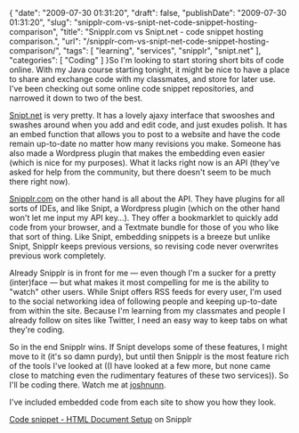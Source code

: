{
    "date": "2009-07-30 01:31:20",
    "draft": false,
    "publishDate": "2009-07-30 01:31:20",
    "slug": "snipplr-com-vs-snipt-net-code-snippet-hosting-comparison",
    "title": "Snipplr.com vs Snipt.net - code snippet hosting comparison.",
    "url": "\/snipplr-com-vs-snipt-net-code-snippet-hosting-comparison\/",
    "tags": [
        "learning",
        "services",
        "snipplr",
        "snipt.net"
    ],
    "categories": [
        "Coding"
    ]
}So I'm looking to start storing short bits of code online. With my Java
course starting tonight, it might be nice to have a place to share and
exchange code with my classmates, and store for later use. I've been
checking out some online code snippet repositories, and narrowed it down
to two of the best.

[Snipt.net](http://snipt.net) is very pretty. It has a lovely ajaxy
interface that swooshes and swashes around when you add and edit code,
and just exudes polish. It has an embed function that allows you to post
to a website and have the code remain up-to-date no matter how many
revisions you make. Someone has also made a Wordpress plugin that makes
the embedding even easier (which is nice for my purposes). What it lacks
right now is an API (they've asked for help from the community, but
there doesn't seem to be much there right now).

[Snipplr.com](http://snipplr.com) on the other hand is all about the
API. They have plugins for all sorts of IDEs, and like Snipt, a
Wordpress plugin (which on the other hand won't let me input my API
key&hellip;). They offer a bookmarklet to quickly add code from your
browser, and a Textmate bundle for those of you who like that sort of
thing. Like Snipt, embedding snippets is a breeze but unlike Snipt,
Snipplr keeps previous versions, so revising code never overwrites
previous work completely.

Already Snipplr is in front for me — even though I'm a sucker for a
pretty (inter)face — but what makes it most compelling for me is the
ability to "watch" other users. While Snipt offers RSS feeds for every
user, I'm used to the social networking idea of following people and
keeping up-to-date from within the site. Because I'm learning from my
classmates and people I already follow on sites like Twitter, I need an
easy way to keep tabs on what they're coding.

So in the end Snipplr wins. If Snipt develops some of these features, I
might move to it (it's so damn purdy), but until then Snipplr is the
most feature rich of the tools I've looked at ((I have looked at a few
more, but none came close to matching even the rudimentary features of
these two services)). So I'll be coding there. Watch me at
[joshnunn](http://snipplr.com/users/joshnunn/).

I've included embedded code from each site to show you how they look.

<div id="snipplr_embed_17642" class="snipplr_embed">

[Code snippet - HTML Document
Setup](http://snipplr.com/view/17642/html-document-setup/) on Snipplr

</div>